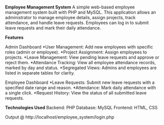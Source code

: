 **Employee Management System**
A simple web-based employee management system built with PHP and MySQL. This application allows an administrator to manage employee details, assign projects, track attendance, and handle leave requests. Employees can log in to submit leave requests and mark their daily attendance.

**Features**

Admin Dashboard
*User Management: Add new employees with specific roles (admin or employee).
*Project Assignment: Assign employees to projects.
*Leave Management: View pending leave requests and approve or reject them.
*Attendance Tracking: View all employee attendance records, marked by day and status.
*Segregated Views: Admins and employees are listed in separate tables for clarity.

Employee Dashboard
*Leave Requests: Submit new leave requests with a specified date range and reason.
*Attendance: Mark daily attendance with a single click.
*Request History: View the status of all submitted leave requests.

**Technologies Used**
Backend: PHP
Database: MySQL
Frontend: HTML, CSS

Output @ http://localhost/employee_system/login.php
